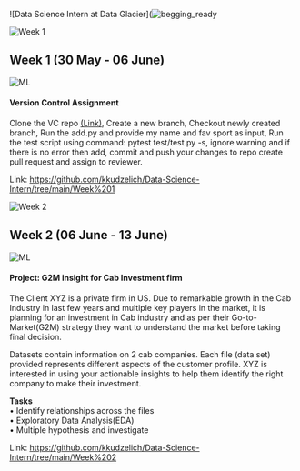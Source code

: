 ![Data Science Intern at Data Glacier](![begging_ready](https://github.com/kkudzelich/Data-Science-Intern/assets/107845717/077be7e3-44ed-4ee5-9543-8f0b3dab9333)

![Week 1](https://github.com/kkudzelich/Data-Science-Intern/assets/107845717/fe88e464-292b-4ede-b195-a7eae6d4aa2e)
## Week 1 (30 May - 06 June)
![ML](https://github.com/kkudzelich/Data-Science-Intern/assets/107845717/fe88e464-292b-4ede-b195-a7eae6d4aa2e)
#### Version Control Assignment 
Clone the VC repo [(Link)](https://github.com/DataGlacier/VC.git), Create a new branch, Checkout newly created branch, Run the add.py and provide my name and fav sport as input, Run the test script using command:   pytest test/test.py -s, ignore warning and if there is no error then add, commit and push your changes to repo create pull request and assign to reviewer.

Link: https://github.com/kkudzelich/Data-Science-Intern/tree/main/Week%201

![Week 2](https://github.com/kkudzelich/Data-Science-Intern/assets/107845717/fe88e464-292b-4ede-b195-a7eae6d4aa2e)
## Week 2 (06 June - 13 June)
![ML](https://github.com/kkudzelich/Data-Science-Intern/assets/107845717/fe88e464-292b-4ede-b195-a7eae6d4aa2e)

#### Project: G2M insight for Cab Investment firm
The Client XYZ is a private firm in US. Due to remarkable growth in the Cab Industry in last few years and multiple key players in the market, it is planning for        an investment in Cab industry and as per their Go-to-Market(G2M) strategy they want to understand the market before taking final decision.

Datasets contain information on 2 cab companies. Each file (data set) provided represents different aspects of the customer profile. XYZ is interested in using your actionable insights to help them identify the right company to make their investment.

<b>Tasks</b> <br>
     •  Identify relationships across the files <br>
     •  Exploratory Data Analysis(EDA) <br>
     •  Multiple hypothesis and investigate <br>

Link: https://github.com/kkudzelich/Data-Science-Intern/tree/main/Week%202
